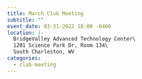 ```yaml
---
title: March Club Meeting
subtitle: ""
event_date: 03-31-2022 18:00 -0400
location: |-
  BridgeValley Advanced Technology Center\
  1201 Science Park Dr, Room 134\
  South Charleston, WV
categories:
  - club-meeting
---
```

